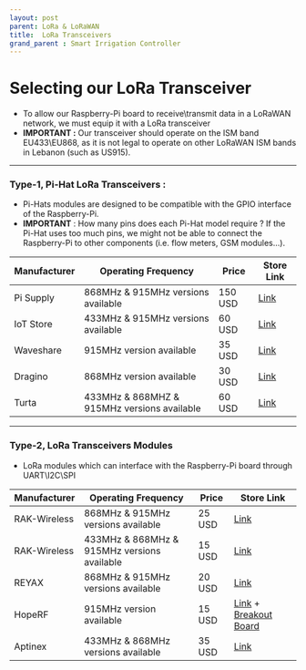 ```yaml
---
layout: post
parent: LoRa & LoRaWAN
title:  LoRa Transceivers
grand_parent : Smart Irrigation Controller
---
```

# Selecting our LoRa Transceiver

- To allow our Raspberry-Pi board to receive\transmit data in a LoRaWAN network, we must equip it with a LoRa transceiver
- **IMPORTANT :** Our transceiver should operate on the ISM band  EU433\EU868, as it is not legal to operate on other LoRaWAN ISM bands in Lebanon (such as US915).

---



### **Type-1, Pi-Hat LoRa Transceivers** :

- Pi-Hats modules are designed to be compatible with the GPIO interface of the Raspberry-Pi.
- **IMPORTANT** : How many pins does each Pi-Hat model require ? If the Pi-Hat uses too much pins, we might not be able to connect the Raspberry-Pi to other components (i.e. flow meters, GSM modules...).

| Manufacturer  | Operating Frequency | Price | Store Link |
| ------- |  -------- |  ----- | ----- |
| Pi Supply | 868MHz & 915MHz versions available | 150 USD | [Link](https://uk.pi-supply.com/products/iot-lora-node-phat-for-raspberry-pi?_pos=41&_sid=30d832a4c&_ss=r)|
| IoT Store | 433MHz & 915MHz versions available | 60 USD | [Link](https://www.iot-store.com.au/products/lora-and-gps-hat-for-raspberry-pi-long-range-transceiver) |
| Waveshare  | 915MHz version available | 35 USD | [Link](https://www.amazon.com/SX1262-LoRa-HAT-Transmission-Communication/dp/B07W83FCCZ)  |
| Dragino | 868MHz version available | 30 USD | [Link](https://www.antratek.com/raspberry-pi-lora-gps-hat-868mhz) |
| Turta   | 433MHz & 868MHZ & 915MHz versions available |  60 USD | [Link](https://turta.io/collections/raspberry-pi-hats/products/lora-hat?variant=12549674958895) |

---


### **Type-2, LoRa Transceivers Modules**

- LoRa modules which can interface with the Raspberry-Pi board through UART\I2C\SPI

| Manufacturer | Operating Frequency | Price | Store Link |
| ------- |  -------- |  ----- | ----- |
| RAK-Wireless | 868MHz & 915MHz versions available | 25 USD | [Link](https://uk.pi-supply.com/products/rak813-lorab-ble5-and-lora-module-based-on-nrf52832-and-sx127x?_pos=15&_sid=30d832a4c&_ss=r)|
| RAK-Wireless | 433MHz & 868MHz & 915MHz versions available | 15 USD | [Link](https://uk.pi-supply.com/products/rak811-lora-lorawan-module?_pos=18&_sid=30d832a4c&_ss=r) |
| REYAX | 868MHz & 915MHz versions available | 20 USD | [Link](https://www.amazon.com/RYLR896-Module-SX1276-Antenna-Command/dp/B07NB3BK5H/ref=sr_1_1?dchild=1&keywords=LoRa&qid=1594195384&rnid=2941120011&s=pc&sr=1-1) |
| HopeRF  | 915MHz version available | 15 USD | [Link](https://www.amazon.com/RFM95W-915Mhz-Transceiver-SX1276-compatible/dp/B01F6HPWMC) + [Breakout Board](https://www.amazon.com/Adafruit-RFM95W-Radio-Transceiver-Breakout/dp/B01HYO608A/ref=sr_1_2?dchild=1&keywords=LoRa&qid=1594195384&rnid=2941120011&s=pc&sr=1-2) |
| Aptinex | 433MHz & 868MHz versions available  | 35 USD | [Link](https://www.amazon.com/Aptinex-LoRaNode-RN2483A-Microchip-LoRaWAN/dp/B01N2RJPMJ/ref=sr_1_4?dchild=1&keywords=LoRa&qid=1594195384&rnid=2941120011&s=pc&sr=1-4) |
